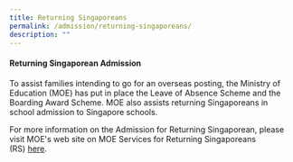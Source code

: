 ```yaml
---
title: Returning Singaporeans
permalink: /admission/returning-singaporeans/
description: ""
---
```

#### **Returning Singaporean Admission**
To assist families intending to go for an overseas posting, the Ministry of Education (MOE) has put in place the Leave of Absence Scheme and the Boarding Award Scheme. MOE also assists returning Singaporeans in school admission to Singapore schools.

For more information on the Admission for Returning Singaporean, please visit MOE's web site on MOE Services for Returning Singaporeans (RS) [here](https://www.moe.gov.sg/returning-singaporeans/secondary).